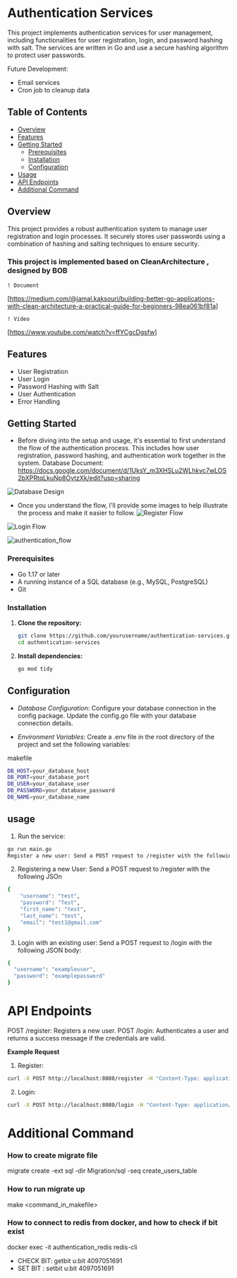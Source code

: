 # Authentication Services

This project implements authentication services for user management, including functionalities for user registration, login, and password hashing with salt. The services are written in Go and use a secure hashing algorithm to protect user passwords.

Future Development:
- Email services
- Cron job to cleanup data
  
## Table of Contents

- [Overview](#overview)
- [Features](#features)
- [Getting Started](#getting-started)
  - [Prerequisites](#prerequisites)
  - [Installation](#installation)
  - [Configuration](#configuration)
- [Usage](#usage)
- [API Endpoints](#api-endpoints)
- [Additional Command](#command)

## Overview

This project provides a robust authentication system to manage user registration and login processes. It securely stores user passwords using a combination of hashing and salting techniques to ensure security.
### This project is implemented based on CleanArchitecture , designed by BOB

    ! Document

[https://medium.com/@jamal.kaksouri/building-better-go-applications-with-clean-architecture-a-practical-guide-for-beginners-98ea061bf81a]

    ! Video

[https://www.youtube.com/watch?v=ffYCgcDgsfw]

## Features

- User Registration
- User Login
- Password Hashing with Salt
- User Authentication
- Error Handling

## Getting Started
- Before diving into the setup and usage, it's essential to first understand the flow of the authentication process. This includes how user registration, password hashing, and authentication work together in the system. 
Database Document: https://docs.google.com/document/d/1UksY_m3XHSLu2WLhkvc7wLOS2bXPRtqLkuNp8OvtzXk/edit?usp=sharing

![Database Design](https://github.com/user-attachments/assets/d7c75e7d-2c47-4a9f-a81a-f60bb8df3bee)

- Once you understand the flow, I'll provide some images to help illustrate the process and make it easier to follow.
![Register Flow](https://github.com/user-attachments/assets/2ac66d86-9513-49fd-9988-3e08ffe739ee)

![Login Flow](https://github.com/user-attachments/assets/43832927-b3cf-4b77-9e93-c6118376022f)


![authentication_flow](https://github.com/user-attachments/assets/11546488-3269-41f9-8507-f660b201c051)


### Prerequisites

- Go 1.17 or later
- A running instance of a SQL database (e.g., MySQL, PostgreSQL)
- Git

### Installation

1. **Clone the repository:**
   ```bash
   git clone https://github.com/yourusername/authentication-services.git
   cd authentication-services
   ```

2. **Install dependencies:**
    ```bash
    go mod tidy
    ```

## Configuration
- *Database Configuration*: Configure your database connection in the config package. Update the config.go file with your database connection details.

- *Environment Variables*: Create a .env file in the root directory of the project and set the following variables:

makefile
```bash
DB_HOST=your_database_host
DB_PORT=your_database_port
DB_USER=your_database_user
DB_PASSWORD=your_database_password
DB_NAME=your_database_name
```

## usage
1. Run the service:
```bash
go run main.go
Register a new user: Send a POST request to /register with the following JSON body:
```

2. Registering a new User: Send a POST request to /register with the following JSOn
```bash
{
    "username": "test",
    "password": "Test",
    "first_name": "test",
    "last_name": "test",
    "email": "test1@gmail.com"
}
```

3. Login with an existing user: Send a POST request to /login with the following JSON body:
```bash
{
  "username": "exampleuser",
  "password": "examplepassword"
}
```

# API Endpoints
POST /register: Registers a new user.
POST /login: Authenticates a user and returns a success message if the credentials are valid.

**Example Request**
1. Register:
```bash
curl -X POST http://localhost:8080/register -H "Content-Type: application/json" -d '{"username": "exampleuser", "password": "examplepassword"}'
```
2. Login:
```bash
curl -X POST http://localhost:8080/login -H "Content-Type: application/json" -d '{"username": "exampleuser", "password": "examplepassword"}'
```




# Additional Command

### How to create migrate file

migrate create -ext sql -dir Migration/sql -seq create_users_table

### How to run migrate up

make <command_in_makefile>

### How to connect to redis from docker, and how to check if bit exist

docker exec -it authentication_redis redis-cli

-   CHECK BIT: getbit u:bit 4097051691
-   SET BIT : setbit u:bit 4097051691

